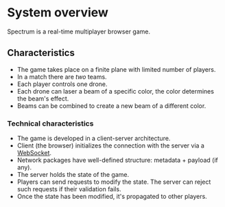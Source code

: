 # System overview

Spectrum is a real-time multiplayer browser game.

## Characteristics

* The game takes place on a finite plane with limited number of players.
* In a match there are *two* teams.
* Each player controls one drone.
* Each drone can laser a beam of a specific color, the color determines the beam's effect.
* Beams can be combined to create a new beam of a different color.

### Technical characteristics

* The game is developed in a client-server architecture.
* Client (the browser) initializes the connection with the server via a
    [WebSocket](https://www.rfc-editor.org/rfc/rfc6455.html).
* Network packages have well-defined structure: metadata + payload (if any).
* The server holds the state of the game.
* Players can send requests to modify the state. The server can reject such requests if their validation fails.
* Once the state has been modified, it's propagated to other players.
